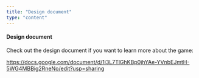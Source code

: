 ```yaml
---
title: "Design document"
type: "content"
---
```


#### Design document

Check out the design document if you want to learn more about the game:

<https://docs.google.com/document/d/1i3L7TlGhKBp0jhYAe-YVnbEJmtH-5WG4MBBig2RneNo/edit?usp=sharing>
